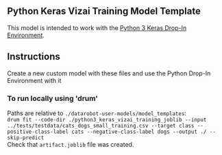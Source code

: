 ## Python Keras Vizai Training Model Template

This model is intended to work with the [Python 3 Keras Drop-In Environment](../../public_dropin_environments/python3_keras/).

## Instructions
Create a new custom model with these files and use the Python Drop-In Environment with it

### To run locally using 'drum'
Paths are relative to `./datarobot-user-models/model_templates`:  
`drum fit --code-dir ./python3_keras_vizai_training_joblib --input ../tests/testdata/cats_dogs_small_training.csv --target class --positive-class-label cats --negative-class-label dogs --output ./ --skip-predict`  
Check that `artifact.joblib` file was created.